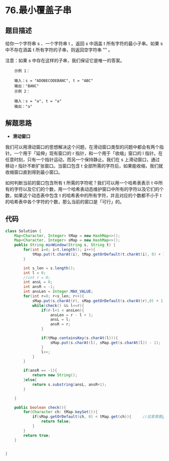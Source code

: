 # 76.最小覆盖子串

## 题目描述
给你一个字符串 s 、一个字符串 t 。返回 s 中涵盖 t 所有字符的最小子串。如果 s 中不存在涵盖 t 所有字符的子串，则返回空字符串 "" 。

注意：如果 s 中存在这样的子串，我们保证它是唯一的答案。


        示例 1：

        输入：s = "ADOBECODEBANC", t = "ABC"
        输出："BANC"
        示例 2：

        输入：s = "a", t = "a"
        输出："a"


## 解题思路
* **滑动窗口**

我们可以用滑动窗口的思想解决这个问题，在滑动窗口类型的问题中都会有两个指针。一个用于「延伸」现有窗口的 r 指针，和一个用于「收缩」窗口的 l 指针。在任意时刻，只有一个指针运动，而另一个保持静止。我们在 s 上滑动窗口，通过移动 r 指针不断扩张窗口。当窗口包含 t 全部所需的字符后，如果能收缩，我们就收缩窗口直到得到最小窗口。


如何判断当前的窗口包含所有 t 所需的字符呢？我们可以用一个哈希表表示 t 中所有的字符以及它们的个数，用一个哈希表动态维护窗口中所有的字符以及它们的个数，如果这个动态表中包含 t 的哈希表中的所有字符，并且对应的个数都不小于 t 的哈希表中各个字符的个数，那么当前的窗口是「可行」的。



## 代码
```java
class Solution {
    Map<Character, Integer> tMap = new HashMap<>();
    Map<Character, Integer> sMap = new HashMap<>();
    public String minWindow(String s, String t) {
        for(int i=0; i<t.length(); i++){
            tMap.put(t.charAt(i), tMap.getOrDefault(t.charAt(i), 0) + 1);
        }

        int s_len = s.length();
        int l = 0;
        //int r = 0;
        int ansL = 0;
        int ansR = -1;
        int ansLen = Integer.MAX_VALUE;
        for(int r=0; r<s_len; r++){
            sMap.put(s.charAt(r), sMap.getOrDefault(s.charAt(r),0) + 1);
            while(check() && l<=r){
                if(r-l+1 < ansLen){
                    ansLen = r - l + 1;
                    ansL = l;
                    ansR = r;                
                }

                if(tMap.containsKey(s.charAt(l))){
                    sMap.put(s.charAt(l), sMap.get(s.charAt(l)) - 1);
                }
                l++;
            }
        }

        if(ansR == -1){
            return new String();
        }else{
            return s.substring(ansL, ansR+1);            
        }

    }

    public boolean check(){
        for(Character ch: tMap.keySet()){
            if(sMap.getOrDefault(ch, 0) < tMap.get(ch)){     //这里需要getOrDefault,不然会报空指针异常
                return false;
            }
        }
        return true;
    }


}
```
